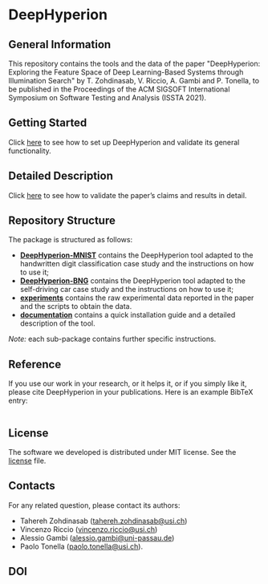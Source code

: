 # DeepHyperion

## General Information ##
This repository contains the tools and the data of the paper "DeepHyperion: Exploring the Feature Space of Deep Learning-Based
Systems through Illumination Search"
 by T. Zohdinasab, V. Riccio, A. Gambi and P. Tonella, to be published in the Proceedings of the ACM SIGSOFT International Symposium on Software Testing and Analysis (ISSTA 2021).

## Getting Started ##

Click [here](/documentation/getting_started.md) to see how to set up DeepHyperion and validate its general functionality.

## Detailed Description ##

Click [here](/documentation/details.md) to see how to validate the paper’s claims and results in detail.

## Repository Structure ##
The package is structured as follows:

* [__DeepHyperion-MNIST__](/DeepHyperion-MNIST) contains the DeepHyperion tool adapted to the handwritten digit classification case study and the instructions on how to use it;
* [__DeepHyperion-BNG__](/DeepHyperion-BNG) contains the DeepHyperion tool adapted to the self-driving car case study and the instructions on how to use it;
* [__experiments__](/experiments) contains the raw experimental data reported in the paper and the scripts to obtain the data.
* [__documentation__](/documentation) contains a quick installation guide and a detailed description of the tool.

_Note:_ each sub-package contains further specific instructions.

## Reference

If you use our work in your research, or it helps it, or if you simply like it, please cite DeepHyperion in your publications. 
Here is an example BibTeX entry:

```

```

## License ##
The software we developed is distributed under MIT license. See the [license](/LICENSE.md) file.

## Contacts

For any related question, please contact its authors: 
* Tahereh Zohdinasab ([tahereh.zohdinasab@usi.ch](mailto:tahereh.zohdinasab@usi.ch)) 
* Vincenzo Riccio ([vincenzo.riccio@usi.ch](mailto:vincenzo.riccio@usi.ch))
* Alessio Gambi ([alessio.gambi@uni-passau.de](mailto:alessio.gambi@uni-passau.de))
* Paolo Tonella ([paolo.tonella@usi.ch](mailto:paolo.tonella@usi.ch)).

## DOI


